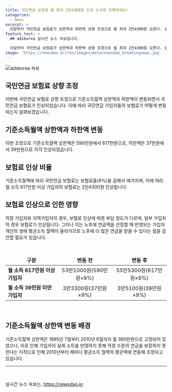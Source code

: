 ```yaml
---
title: 국민연금 보험료 월 최대 2만4300원 인상 소식에 주목하세요!
categories:
  - News
excerpt: >
  이달부터 국민연금 보험료가 상한액과 하한액 상향 조정으로 월 최대 2만4300원 오른다. 상한액은 617만원, 하한액은 39만원으로 조정되어 일부 가입자의 보험료가 인상되지만, 노후에 연금액을 산정할 때 반영되는 가입자 개인의 생애 평균소득 월액이 올라가기에 노후에 더 많은 연금을 받을 수 있다. 이에 따라 직장인과 지역가입자의 보험료가 인상되는 점에 주목해야 한다.
feature_text: >
  ## adskorea 실시간 뉴스 속보입니다.

  이달부터 국민연금 보험료가 상한액과 하한액 상향 조정으로 월 최대 2만4300원 오른다. 상한액은 617만원, 하한액은 39만원으로 조정되어 일부 가입자의 보험료가 인상되지만, 노후에 연금액을 산정할 때 반영되는 가입자 개인의 생애 평균소득 월액이 올라가기에 노후에 더 많은 연금을 받을 수 있다. 이에 따라 직장인과 지역가입자의 보험료가 인상되는 점에 주목해야 한다.
image: 'https://newsdao.kr/res/images/meta/newsdao_breakingnews.jpg'
---
```


<p><img src="https://newsdao.kr/res/images/meta/newsdao_breakingnews.jpg" alt="adskorea 속보" /></p>

<h2 data-ke-size="size26">국민연금 보험료 상향 조정</h2>

<p data-ke-size="size16">이번에 국민연금 보험료 상향 조정으로 기준소득월액 상한액과 하한액이 변동되면서 국민연금 보험료가 인상되었습니다. 이에 따라 국민연금 가입자들의 보험료가 어떻게 변동되는지 살펴보겠습니다.</p>

<h2 data-ke-size="size22">기준소득월액 상한액과 하한액 변동</h2>

<p data-ke-size="size16">이번 조정으로 기준소득월액 상한액은 590만원에서 617만원으로, 하한액은 37만원에서 39만원으로 각각 인상되었습니다.</p>

<h2 data-ke-size="size22">보험료 인상 비율</h2>

<p data-ke-size="size16">기준소득월액에 따라 국민연금 보험료는 보험료율(9%)을 곱해서 매겨지며, 이에 따라 월 소득 617만원 이상 가입자의 보험료는 2만4300원 인상됩니다.</p>

<h2 data-ke-size="size22">보험료 인상으로 인한 영향</h2>

<p data-ke-size="size16">직장 가입자와 지역가입자의 경우, 보험료 인상에 따른 부담 정도가 다르며, 일부 가입자의 경우 보험료가 인상됩니다. 그러나 이는 노후에 연금액을 산정할 때 반영되는 가입자 개인의 생애 평균소득 월액이 올라가므로 노후에 더 많은 연금을 받을 수 있다는 점을 감안할 필요가 있습니다.</p>

<p data-ke-size="size16">&nbsp;</p>

<table>
    <thead>
        <tr>
            <td style="text-align: center; height: 17px;"><b>구분</b></td>
            <td style="text-align: center; height: 17px;"><b>변동 전</b></td>
            <td style="text-align: center; height: 17px;"><b>변동 후</b></td>
        </tr>
    </thead>
    <tbody>
        <tr>
            <td style="text-align: left; height: 17px;"><b>월 소득 617만원 이상 가입자</b></td>
            <td style="text-align: center; height: 17px;">53만1000원(590만원×9%)</td>
            <td style="text-align: center; height: 17px;">55만5300원(617만원×9%)</td>
        </tr>
        <tr>
            <td style="text-align: left; height: 17px;"><b>월 소득 39만원 미만 가입자</b></td>
            <td style="text-align: center; height: 17px;">3만3300원(37만원×9%)</td>
            <td style="text-align: center; height: 17px;">3만5100원(39만원×9%)</td>
        </tr>
    </tbody>
</table>

<p data-ke-size="size16">&nbsp;</p>

<h2 data-ke-size="size22">기준소득월액 상한액 변동 배경</h2>

<p data-ke-size="size16">기준소득월액 상한액은 1995년 7월부터 2010년 6월까지 월 360만원으로 고정되어 있었으나, 이로 인해 가입자의 실제 소득을 반영하지 못해 적정 수준의 연금을 보장하지 못한다는 지적으로 인해 2010년부터 해마다 평균소득 월액의 평균액에 연동해 조정되고 있습니다.</p>

<hr>

<p data-ke-size="size16">&nbsp;</p>
실시간 뉴스 속보는, <a href="https://newsdao.kr" rel="dofollow">https://newsdao.kr</a>


